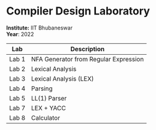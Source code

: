 # Compiler Design Laboratory

**Institute:** IIT Bhubaneswar\
**Year**: 2022

| Lab   | Description                           |
| ----- | ------------------------------------- |
| Lab 1 | NFA Generator from Regular Expression |
| Lab 2 | Lexical Analysis                      |
| Lab 3 | Lexical Analysis (LEX)                |
| Lab 4 | Parsing                               |
| Lab 5 | LL(1) Parser                          |
| Lab 7 | LEX + YACC                            |
| Lab 8 | Calculator                            |
